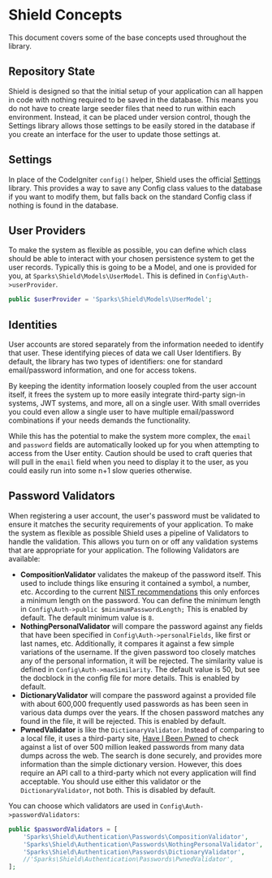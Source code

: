 # Shield Concepts

This document covers some of the base concepts used throughout the library.

## Repository State

Shield is designed so that the initial setup of your application can all happen in code with nothing required to be saved in the database. This means you do not have to create large seeder files that need
to run within each environment. Instead, it can be placed under version control, though the Settings library allows those settings to be easily
stored in the database if you create an interface for the user to update those settings at. 

## Settings

In place of the CodeIgniter `config()` helper, Shield uses the official 
[Settings](https://github.com/codeigniter4/settings) library. This provides a way to save any Config class values to the database if you want to modify them, but falls back on the standard Config class if nothing is found in the database. 

## User Providers

To make the system as flexible as possible, you can define which class should be able to interact with your chosen persistence system to get the user records. Typically this is going to be a Model, and one is provided for you, at `Sparks\Shield\Models\UserModel`. This is defined in `Config\Auth->userProvider`.

```php
public $userProvider = 'Sparks\Shield\Models\UserModel';
```

## Identities

User accounts are stored separately from the information needed to identify that user. These identifying pieces of data we call User Identifiers. By default, the library has two types of identifiers: one for standard email/password information, and one for access tokens. 

By keeping the identity information loosely coupled from the user account itself, it frees the system up to more easily integrate third-party sign-in systems, JWT systems, and more, all on a single user. With small overrides you could even allow a single user to have multiple email/password combinations if your needs demands the functionality. 

While this has the potential to make the system more complex, the `email` and `password` fields are automatically looked up for you when attempting to access from the User entity. Caution should be used to craft queries that will pull in the `email` field when you need to display it to the user, as you could easily run into some n+1 slow queries otherwise.

## Password Validators

When registering a user account, the user's password must be validated to ensure it matches the security requirements of your application. To make the system as flexible as possible Shield uses a pipeline of 
Validators to handle the validation. This allows you turn on or off any validation systems that are appropriate for your application. The following Validators are available:

- **CompositionValidator** validates the makeup of the password itself. This used to include things
    like ensuring it contained a symbol, a number, etc. According to the current 
    [NIST recommendations](https://pages.nist.gov/800-63-3/sp800-63b.html) this only enforces a 
    minimum length on the password. You can define the minimum length in 
    `Config\Auth->public $minimumPasswordLength;` This is enabled by default. The default minimum
    value is `8`.
- **NothingPersonalValidator** will compare the password against any fields that have been specified
    in `Config\Auth->personalFields`, like first or last names, etc. Additionally, it compares it
    against a few simple variations of the username. If the given password too closely matches 
    any of the personal information, it will be rejected. The similarity value is defined in
     `Config\Auth->maxSimilarity`. The default value is 50, but see the docblock in the config
     file for more details. This is enabled by default.
- **DictionaryValidator** will compare the password against a provided file with about 600,000 
    frequently used passwords as has been seen in various data dumps over the years. If the 
    chosen password matches any found in the file, it will be rejected. This is enabled by default.
- **PwnedValidator** is like the `DictionaryValidator`. Instead of comparing to a local file, it 
    uses a third-party site, [Have I Been Pwned](https://haveibeenpwned.com/Passwords) to check
    against a list of over 500 million leaked passwords from many data dumps across the web. 
    The search is done securely, and provides more information than the simple dictionary version.
    However, this does require an API call to a third-party which not every application will 
    find acceptable. You should use either this validator or the `DictionaryValidator`, not both. 
    This is disabled by default.  

You can choose which validators are used in `Config\Auth->passwordValidators`:

```php
public $passwordValidators = [
    'Sparks\Shield\Authentication\Passwords\CompositionValidator',
    'Sparks\Shield\Authentication\Passwords\NothingPersonalValidator',
    'Sparks\Shield\Authentication\Passwords\DictionaryValidator',
    //'Sparks\Shield\Authentication\Passwords\PwnedValidator',
];
```
